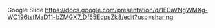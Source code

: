 Google Slide
https://docs.google.com/presentation/d/1E0aVNgWMXg-WC196tsfMaD11-bZMGX7_Df65EdpsZk8/edit?usp=sharing
